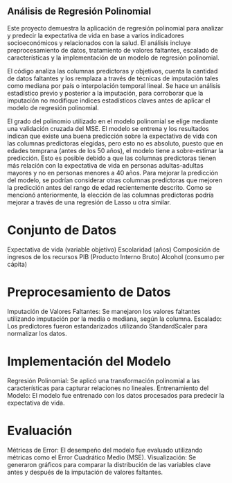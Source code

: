 ## Análisis de Regresión Polinomial

Este proyecto demuestra la aplicación de regresión polinomial para analizar y predecir la expectativa de vida en base a varios indicadores socioeconómicos y relacionados con la salud. El análisis incluye preprocesamiento de datos, tratamiento de valores faltantes, escalado de características y la implementación de un modelo de regresión polinomial.

El código analiza las columnas predictoras y objetivos,  cuenta la cantidad de datos faltantes y los remplaza a través de técnicas de imputación tales como mediana por país o interpolación temporal lineal. Se hace un análisis estadístico previo y posterior a la imputación, para corroborar que la imputación no modifique indices estadísticos claves antes de aplicar el modelo de regresión polinomial.

El grado del polinomio utilizado en el modelo polinomial se elige mediante una validación cruzada del MSE.
El modelo se entrena y los resultados indican que existe una buena predicción sobre la expectativa de vida con las columnas predictoras elegidas, pero esto no es absoluto, puesto que en edades temprana (antes de los 50 años), el modelo tiene a sobre-estimar la predicción. Esto es posible debido a que las columnas predictoras tienen más relación con la expectativa de vida en personas adultas-adultas mayores y no en personas menores a 40 años. Para mejorar la predicción del modelo, se podrían considerar otras columnas predictoras que mejoren la predicción antes del rango de edad recientemente descrito. Como se mencionó anteriormente, la elección de las columnas predictoras podría mejorar a través de una regresión de Lasso u otra similar.


# Conjunto de Datos

Expectativa de vida (variable objetivo)
Escolaridad (años)
Composición de ingresos de los recursos
PIB (Producto Interno Bruto)
Alcohol (consumo per cápita)


# Preprocesamiento de Datos
Imputación de Valores Faltantes: Se manejaron los valores faltantes utilizando imputación por la media o mediana, según la columna.
Escalado: Los predictores fueron estandarizados utilizando StandardScaler para normalizar los datos.

# Implementación del Modelo

Regresión Polinomial: Se aplicó una transformación polinomial a las características para capturar relaciones no lineales.
Entrenamiento del Modelo: El modelo fue entrenado con los datos procesados para predecir la expectativa de vida.

# Evaluación 

Métricas de Error: El desempeño del modelo fue evaluado utilizando métricas como el Error Cuadrático Medio (MSE).
Visualización: Se generaron gráficos para comparar la distribución de las variables clave antes y después de la imputación de valores faltantes.




